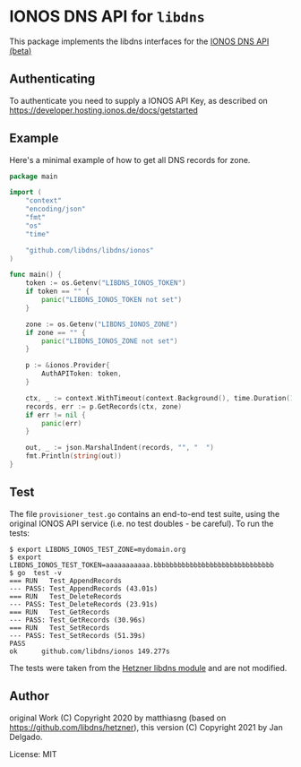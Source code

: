 # IONOS DNS API for `libdns`

This package implements the libdns interfaces for the [IONOS DNS
API (beta)](https://developer.hosting.ionos.de/docs/dns)

## Authenticating

To authenticate you need to supply a IONOS API Key, as described on
https://developer.hosting.ionos.de/docs/getstarted

## Example

Here's a minimal example of how to get all DNS records for zone.

```go
package main

import (
	"context"
	"encoding/json"
	"fmt"
	"os"
	"time"

	"github.com/libdns/libdns/ionos"
)

func main() {
	token := os.Getenv("LIBDNS_IONOS_TOKEN")
	if token == "" {
		panic("LIBDNS_IONOS_TOKEN not set")
	}

	zone := os.Getenv("LIBDNS_IONOS_ZONE")
	if zone == "" {
		panic("LIBDNS_IONOS_ZONE not set")
	}

	p := &ionos.Provider{
		AuthAPIToken: token,
	}

	ctx, _ := context.WithTimeout(context.Background(), time.Duration(15*time.Second))
	records, err := p.GetRecords(ctx, zone)
	if err != nil {
		panic(err)
	}

	out, _ := json.MarshalIndent(records, "", "  ")
	fmt.Println(string(out))
}
```

## Test

The file `provisioner_test.go` contains an end-to-end test suite, using the
original IONOS API service (i.e. no test doubles - be careful). To run the
tests:

```console
$ export LIBDNS_IONOS_TEST_ZONE=mydomain.org
$ export LIBDNS_IONOS_TEST_TOKEN=aaaaaaaaaaa.bbbbbbbbbbbbbbbbbbbbbbbbbbbbbb
$ go  test -v
=== RUN   Test_AppendRecords
--- PASS: Test_AppendRecords (43.01s)
=== RUN   Test_DeleteRecords
--- PASS: Test_DeleteRecords (23.91s)
=== RUN   Test_GetRecords
--- PASS: Test_GetRecords (30.96s)
=== RUN   Test_SetRecords
--- PASS: Test_SetRecords (51.39s)
PASS
ok  	github.com/libdns/ionos	149.277s
```

The tests were taken from the [Hetzner libdns
module](https://github.com/libdns/hetzner) and are not modified.

## Author

original Work (C) Copyright 2020 by matthiasng (based on https://github.com/libdns/hetzner),
this version (C) Copyright 2021 by Jan Delgado.

License: MIT

